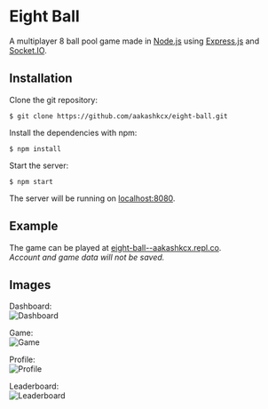 # Eight Ball

A multiplayer 8 ball pool game made in [Node.js](https://nodejs.org/) using [Express.js](https://expressjs.com/) and [Socket.IO](https://socket.io/).

## Installation

Clone the git repository:

```shell
$ git clone https://github.com/aakashkcx/eight-ball.git
```

Install the dependencies with npm:

```shell
$ npm install
```

Start the server:

```shell
$ npm start
```

The server will be running on [localhost:8080](http://localhost:8080/).

## Example

The game can be played at [eight-ball--aakashkcx.repl.co](https://eight-ball--aakashkcx.repl.co).\
_Account and game data will not be saved._

## Images

Dashboard:\
![Dashboard](https://i.imgur.com/jUVF5VM.png)

Game:\
![Game](https://i.imgur.com/TuLkajR.png)

Profile:\
![Profile](https://i.imgur.com/Euju0cU.png)

Leaderboard:\
![Leaderboard](https://i.imgur.com/KSHzVNm.png)